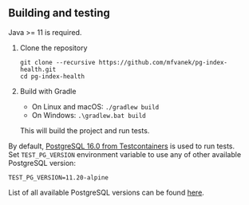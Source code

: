 ## Building and testing

Java >= 11 is required.

1. Clone the repository

       git clone --recursive https://github.com/mfvanek/pg-index-health.git
       cd pg-index-health

2. Build with Gradle
    * On Linux and macOS: `./gradlew build`
    * On Windows: `.\gradlew.bat build`
    
   This will build the project and run tests.
    
By default, [PostgreSQL 16.0 from Testcontainers](https://www.testcontainers.org/) is used to run tests.  
Set `TEST_PG_VERSION` environment variable to use any of other available PostgreSQL version:
```
TEST_PG_VERSION=11.20-alpine
```
List of all available PostgreSQL versions can be found [here](https://hub.docker.com/_/postgres).
